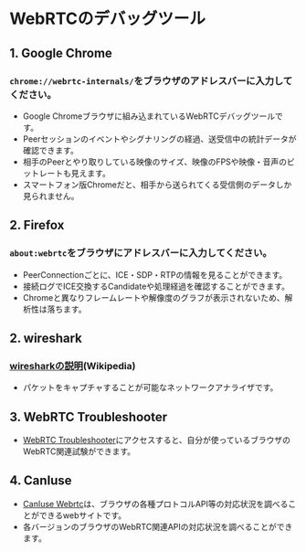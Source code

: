 # WebRTCのデバッグツール

## 1. Google Chrome
### `chrome://webrtc-internals/`をブラウザのアドレスバーに入力してください。
- Google Chromeブラウザに組み込まれているWebRTCデバッグツールです。
- Peerセッションのイベントやシグナリングの経過、送受信中の統計データが確認できます。
- 相手のPeerとやり取りしている映像のサイズ、映像のFPSや映像・音声のビットレートも見えます。
- スマートフォン版Chromeだと、相手から送られてくる受信側のデータしか見られません。

## 2.  Firefox
### `about:webrtc`をブラウザにアドレスバーに入力してください。
- PeerConnectionごとに、ICE・SDP・RTPの情報を見ることができます。
- 接続ログでICE交換するCandidateや処理経過を確認することができます。
- Chromeと異なりフレームレートや解像度のグラフが表示されないため、解析性は落ちます。

## 2. wireshark
### [wiresharkの説明](https://ja.wikipedia.org/wiki/Wireshark)(Wikipedia)
- パケットをキャプチャすることが可能なネットワークアナライザです。

## 3. WebRTC Troubleshooter
- [WebRTC Troubleshooter](https://test.webrtc.org/)にアクセスすると、自分が使っているブラウザのWebRTC関連試験ができます。

## 4. CanIuse
- [CanIuse Webrtc](https://caniuse.com/#search=webrtc)は、ブラウザの各種プロトコルAPI等の対応状況を調べることができるwebサイトです。
- 各バージョンのブラウザのWebRTC関連APIの対応状況を調べることができます。
